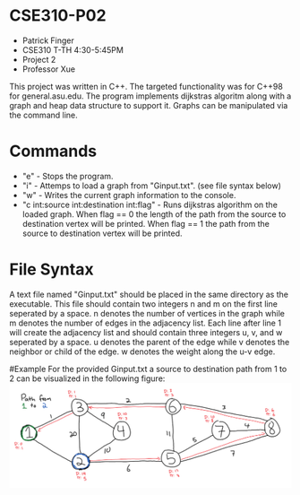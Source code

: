 # CSE310-P02

* Patrick Finger
* CSE310 T-TH 4:30-5:45PM
* Project 2
* Professor Xue

This project was written in C++. The targeted functionality was for C++98 for general.asu.edu. The program implements 
dijkstras algoritm along with a graph and heap data structure to support it. Graphs can be manipulated via the command line.

# Commands
* "e" - Stops the program.
* "i" - Attemps to load a graph from "Ginput.txt". (see file syntax below)
* "w" - Writes the current graph information to the console.
* "c int:source int:destination int:flag" - Runs dijkstras algorithm on the loaded graph. When flag == 0 the length
of the path from the source to destination vertex will be printed. When flag == 1 the path from the source to destination
vertex will be printed.

# File Syntax
A text file named "Ginput.txt" should be placed in the same directory as the executable. This file should contain two integers
n and m on the first line seperated by a space. n denotes the number of vertices in the graph while m denotes the number of edges
in the adjacency list. Each line after line 1 will create the adjacency list and should contain three integers u, v, and w seperated
by a space. u denotes the parent of the edge while v denotes the neighbor or child of the edge. w denotes the weight along the u-v edge.

#Example
For the provided Ginput.txt a source to destination path from 1 to 2 can be visualized in the following figure:
![alt text](https://github.com/ohslyfox/CSE310-P02/blob/master/Ginput.png "Ginput.txt")
